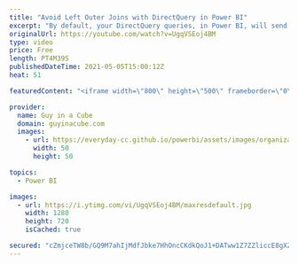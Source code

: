 ```yaml
---
title: "Avoid Left Outer Joins with DirectQuery in Power BI"
excerpt: "By default, your DirectQuery queries, in Power BI, will send a LEFT OUTER JOIN and could make your DBA not happy! Patrick shows you how you can change this to an INNER JOIN and put your DBA back into that happy space.  📢 Become a member: https://guyinacu.be/membership \r \r *******************\r \r Want"
originalUrl: https://youtube.com/watch?v=UgqVSEoj4BM
type: video
price: Free
length: PT4M39S
publishedDateTime: 2021-05-05T15:00:12Z
heat: 51

featuredContent: "<iframe width=\"800\" height=\"500\" frameborder=\"0\" src=\"https://www.youtube.com/embed/UgqVSEoj4BM\" allow=\"accelerometer; autoplay; encrypted-media; gyroscope; picture-in-picture\" allowfullscreen></iframe>"

provider:
  name: Guy in a Cube
  domain: guyinacube.com
  images:
    - url: https://everyday-cc.github.io/powerbi/assets/images/organizations/guyinacube.com-50x50.jpg
      width: 50
      height: 50

topics:
  - Power BI

images:
  - url: https://i.ytimg.com/vi/UgqVSEoj4BM/maxresdefault.jpg
    width: 1280
    height: 720
    isCached: true

secured: "cZmjceTW8b/GQ9M7ahIjMdfJbke7HhOncCKdkQoJ1+DATww1Z7ZZliccE8gXZTLMZ5LrJM19qR7Kuog2OVS2hYRP41Lehj7A6cuDJxi0MbHB759hCkw8UfMQlKYbzOqfuCc1GvoB1M3gGlIPbvIe0Ye3EQofWbBeLh1mJYtfohIOmGadMItrIvT21vEi8xJWH6r3ur5ETIqWqRp0IHupHjZQA+AmP8TOZ+jTzZd0MfH972SlNm7W84ywHD169kceHzjCgrUM/YJ2Mp7l84rS/DinlRHPpWORuP1eXLMrrcChuScnGBENJG/QCrrXqFIdPSIK4AghbCpaC4k3nA/XxV1lb+eDICA+K/uuQEk0A+B0hmGxQtSFEvnBEeYLX4Ni5e0Wp/W7LGKdwrriF3vWotkiPbAo1hEnsqBLHMdycvI=;ZuNvLw4vRLil1nSEmHWKMA=="
---
```


